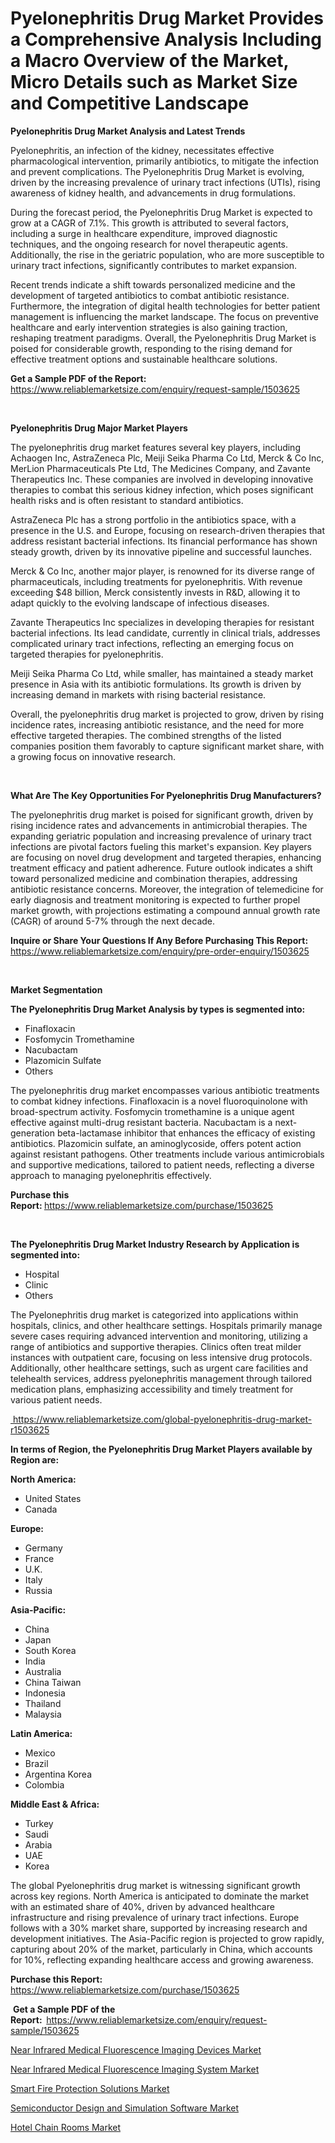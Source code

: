 <p><h1>Pyelonephritis Drug Market Provides a Comprehensive Analysis Including a Macro Overview of the Market, Micro Details such as Market Size and Competitive Landscape</h1></p><p><strong>Pyelonephritis Drug Market Analysis and Latest Trends</strong></p>
<p><p>Pyelonephritis, an infection of the kidney, necessitates effective pharmacological intervention, primarily antibiotics, to mitigate the infection and prevent complications. The Pyelonephritis Drug Market is evolving, driven by the increasing prevalence of urinary tract infections (UTIs), rising awareness of kidney health, and advancements in drug formulations. </p><p>During the forecast period, the Pyelonephritis Drug Market is expected to grow at a CAGR of 7.1%. This growth is attributed to several factors, including a surge in healthcare expenditure, improved diagnostic techniques, and the ongoing research for novel therapeutic agents. Additionally, the rise in the geriatric population, who are more susceptible to urinary tract infections, significantly contributes to market expansion.</p><p>Recent trends indicate a shift towards personalized medicine and the development of targeted antibiotics to combat antibiotic resistance. Furthermore, the integration of digital health technologies for better patient management is influencing the market landscape. The focus on preventive healthcare and early intervention strategies is also gaining traction, reshaping treatment paradigms. Overall, the Pyelonephritis Drug Market is poised for considerable growth, responding to the rising demand for effective treatment options and sustainable healthcare solutions.</p></p>
<p><strong>Get a Sample PDF of the Report:&nbsp;</strong> <a href="https://www.reliablemarketsize.com/enquiry/request-sample/1503625?utm_campaign=1766&utm_medium=2&utm_source=Github&utm_content=ia&utm_term=08122024&utm_id=pyelonephritis-drug">https://www.reliablemarketsize.com/enquiry/request-sample/1503625</a></p>
<p>&nbsp;</p>
<p><strong>Pyelonephritis Drug Major Market Players</strong></p>
<p><p>The pyelonephritis drug market features several key players, including Achaogen Inc, AstraZeneca Plc, Meiji Seika Pharma Co Ltd, Merck & Co Inc, MerLion Pharmaceuticals Pte Ltd, The Medicines Company, and Zavante Therapeutics Inc. These companies are involved in developing innovative therapies to combat this serious kidney infection, which poses significant health risks and is often resistant to standard antibiotics.</p><p>AstraZeneca Plc has a strong portfolio in the antibiotics space, with a presence in the U.S. and Europe, focusing on research-driven therapies that address resistant bacterial infections. Its financial performance has shown steady growth, driven by its innovative pipeline and successful launches.</p><p>Merck & Co Inc, another major player, is renowned for its diverse range of pharmaceuticals, including treatments for pyelonephritis. With revenue exceeding $48 billion, Merck consistently invests in R&D, allowing it to adapt quickly to the evolving landscape of infectious diseases.</p><p>Zavante Therapeutics Inc specializes in developing therapies for resistant bacterial infections. Its lead candidate, currently in clinical trials, addresses complicated urinary tract infections, reflecting an emerging focus on targeted therapies for pyelonephritis.</p><p>Meiji Seika Pharma Co Ltd, while smaller, has maintained a steady market presence in Asia with its antibiotic formulations. Its growth is driven by increasing demand in markets with rising bacterial resistance.</p><p>Overall, the pyelonephritis drug market is projected to grow, driven by rising incidence rates, increasing antibiotic resistance, and the need for more effective targeted therapies. The combined strengths of the listed companies position them favorably to capture significant market share, with a growing focus on innovative research.</p></p>
<p>&nbsp;</p>
<p><strong>What Are The Key Opportunities For Pyelonephritis Drug Manufacturers?</strong></p>
<p><p>The pyelonephritis drug market is poised for significant growth, driven by rising incidence rates and advancements in antimicrobial therapies. The expanding geriatric population and increasing prevalence of urinary tract infections are pivotal factors fueling this market's expansion. Key players are focusing on novel drug development and targeted therapies, enhancing treatment efficacy and patient adherence. Future outlook indicates a shift toward personalized medicine and combination therapies, addressing antibiotic resistance concerns. Moreover, the integration of telemedicine for early diagnosis and treatment monitoring is expected to further propel market growth, with projections estimating a compound annual growth rate (CAGR) of around 5-7% through the next decade.</p></p>
<p><strong>Inquire or Share Your Questions If Any Before Purchasing This Report:</strong> <a href="https://www.reliablemarketsize.com/enquiry/pre-order-enquiry/1503625?utm_campaign=1766&utm_medium=2&utm_source=Github&utm_content=ia&utm_term=08122024&utm_id=pyelonephritis-drug">https://www.reliablemarketsize.com/enquiry/pre-order-enquiry/1503625</a></p>
<p>&nbsp;</p>
<p><strong>Market Segmentation</strong></p>
<p><strong>The Pyelonephritis Drug Market Analysis by types is segmented into:</strong></p>
<p><ul><li>Finafloxacin</li><li>Fosfomycin Tromethamine</li><li>Nacubactam</li><li>Plazomicin Sulfate</li><li>Others</li></ul></p>
<p><p>The pyelonephritis drug market encompasses various antibiotic treatments to combat kidney infections. Finafloxacin is a novel fluoroquinolone with broad-spectrum activity. Fosfomycin tromethamine is a unique agent effective against multi-drug resistant bacteria. Nacubactam is a next-generation beta-lactamase inhibitor that enhances the efficacy of existing antibiotics. Plazomicin sulfate, an aminoglycoside, offers potent action against resistant pathogens. Other treatments include various antimicrobials and supportive medications, tailored to patient needs, reflecting a diverse approach to managing pyelonephritis effectively.</p></p>
<p><strong>Purchase this Report:&nbsp;</strong><a href="https://www.reliablemarketsize.com/purchase/1503625?utm_campaign=1766&utm_medium=2&utm_source=Github&utm_content=ia&utm_term=08122024&utm_id=pyelonephritis-drug">https://www.reliablemarketsize.com/purchase/1503625</a></p>
<p>&nbsp;</p>
<p><strong>The Pyelonephritis Drug Market Industry Research by Application is segmented into:</strong></p>
<p><ul><li>Hospital</li><li>Clinic</li><li>Others</li></ul></p>
<p><p>The Pyelonephritis drug market is categorized into applications within hospitals, clinics, and other healthcare settings. Hospitals primarily manage severe cases requiring advanced intervention and monitoring, utilizing a range of antibiotics and supportive therapies. Clinics often treat milder instances with outpatient care, focusing on less intensive drug protocols. Additionally, other healthcare settings, such as urgent care facilities and telehealth services, address pyelonephritis management through tailored medication plans, emphasizing accessibility and timely treatment for various patient needs.</p></p>
<p><a href="https://www.reliablemarketsize.com/global-pyelonephritis-drug-market-r1503625?utm_campaign=1766&utm_medium=2&utm_source=Github&utm_content=ia&utm_term=08122024&utm_id=pyelonephritis-drug">&nbsp;https://www.reliablemarketsize.com/global-pyelonephritis-drug-market-r1503625</a></p>
<p><strong>In terms of Region, the Pyelonephritis Drug Market Players available by Region are:</strong></p>
<p>
    <p> <strong> North America: </strong>
        <ul>
            <li>United States</li>
            <li>Canada</li>
        </ul>
        </p> 
    <p> <strong> Europe: </strong>
        <ul>
            <li>Germany</li>
            <li>France</li>
            <li>U.K.</li>
            <li>Italy</li>
            <li>Russia</li>
        </ul>
        </p> 
    <p> <strong> Asia-Pacific: </strong>
        <ul>
            <li>China</li>
            <li>Japan</li>
            <li>South Korea</li>
            <li>India</li>
            <li>Australia</li>
            <li>China Taiwan</li>
            <li>Indonesia</li>
            <li>Thailand</li>
            <li>Malaysia</li>
        </ul>
        </p> 
    <p> <strong> Latin America: </strong>
        <ul>
            <li>Mexico</li>
            <li>Brazil</li>
            <li>Argentina Korea</li>
            <li>Colombia</li>
        </ul>
        </p> 
    <p> <strong> Middle East & Africa: </strong>
        <ul>
            <li>Turkey</li>
            <li>Saudi</li>
            <li>Arabia</li>
            <li>UAE</li>
            <li>Korea</li>
        </ul>
    </p>
    </p>
<p><p>The global Pyelonephritis drug market is witnessing significant growth across key regions. North America is anticipated to dominate the market with an estimated share of 40%, driven by advanced healthcare infrastructure and rising prevalence of urinary tract infections. Europe follows with a 30% market share, supported by increasing research and development initiatives. The Asia-Pacific region is projected to grow rapidly, capturing about 20% of the market, particularly in China, which accounts for 10%, reflecting expanding healthcare access and growing awareness.</p></p>
<p><strong>Purchase this Report: </strong><a href="https://www.reliablemarketsize.com/purchase/1503625?utm_campaign=1766&utm_medium=2&utm_source=Github&utm_content=ia&utm_term=08122024&utm_id=pyelonephritis-drug">https://www.reliablemarketsize.com/purchase/1503625</a></p>
<p>&nbsp;<strong>Get a Sample PDF of the Report:&nbsp;&nbsp;</strong><a href="https://www.reliablemarketsize.com/enquiry/request-sample/1503625?utm_campaign=1766&utm_medium=2&utm_source=Github&utm_content=ia&utm_term=08122024&utm_id=pyelonephritis-drug">https://www.reliablemarketsize.com/enquiry/request-sample/1503625</a></p>
<p><strong></strong></p>
<p><p><a href="https://www.linkedin.com/pulse/compreh-proposis-fbaif?utm_campaign=1766&utm_medium=2&utm_source=Github&utm_content=ia&utm_term=08122024&utm_id=pyelonephritis-drug">Near Infrared Medical Fluorescence Imaging Devices Market</a></p><p><a href="https://www.linkedin.com/pulse/compreh-proposis-fbaif?utm_campaign=1766&utm_medium=2&utm_source=Github&utm_content=ia&utm_term=08122024&utm_id=pyelonephritis-drug">Near Infrared Medical Fluorescence Imaging System Market</a></p><p><a href="https://www.linkedin.com/pulse/t-insight-dial-ziosf?utm_campaign=1766&utm_medium=2&utm_source=Github&utm_content=ia&utm_term=08122024&utm_id=pyelonephritis-drug">Smart Fire Protection Solutions Market</a></p><p><a href="https://www.linkedin.com/pulse/futur-trend-quest-sl8ue?utm_campaign=1766&utm_medium=2&utm_source=Github&utm_content=ia&utm_term=08122024&utm_id=pyelonephritis-drug">Semiconductor Design and Simulation Software Market</a></p><p><a href="https://www.linkedin.com/pulse/providing-view-both-historical-trends-future-projections-hotel-clvve?utm_campaign=1766&utm_medium=2&utm_source=Github&utm_content=ia&utm_term=08122024&utm_id=pyelonephritis-drug">Hotel Chain Rooms Market</a></p></p>